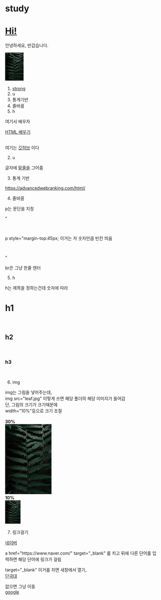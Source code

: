 # study
<!DOCTYPE html>
<html>
<head>
<title>title</title>
<meta charset="utf-8">
</head>
<body>
  <h1><a href="1.html">Hi!</a></h1>
  <p>안녕하세요, 반갑습니다.
<br>

  <img src="leaf.jpg"
  width="12%">
  <ol>
  <li><a href="2.html">strong</a></li>
  <li>u</li>
  <li>통계기반</li>
  <li>줄바꿈</li>
  <li>h</li>
  </ol>

</P>

여기서 배우자
<p><a href="https://opentutorials.org/course/3084" target="_blank">HTML 배우기</a></p>
<br> 여기는 <a href="https://github.com/"target="_blank"> 깃허브</a> 이다

2. u
<p>글자에 <u>밑줄을</u> 그어줌</p>

3. 통계 기반
<p><a href="https://advancedwebranking.com/html/" target="_blank">https://advancedwebranking.com/html/</a></p>

4. 줄바꿈
<p>p는 문단을 지정</p>
"<p style="margin-top:45px;">p style="margin-top:45px; 이거는 저 숫자만큼 빈칸 띄움<p style="margin-top:45px;">"
<p>br은 그냥 한줄 엔터</p>

5. h
<p>h는 제목을 정하는건데 숫자에 따라</p>
<h1>h1</h1><br>
<h2>h2</h2><br>
<h3>h3</h3><br>

6. img
<p>img는 그림을 넣어주는데, <br>
  img src="leaf.jpg" 이렇게 쓰면 해당 폴더의 해당 이미지가 들어감 <br>
  단, 그림의 크기가 크기때문에 <br>
  width="10%"등으로 크기 조절 <br><br>
  <strong>30%</strong> <br>
  <img src="leaf.jpg"
  width="30%"> <br>
  <strong>10%</strong> <br>
  <img src="leaf.jpg"
  width="10%"></p>

  7. 링크걸기
  <p><a href="https://www.naver.com/" target="_blank"> 네이버</a></p>
    <p>a href="https://www.naver.com/" target="_blank" 를 치고 뒤에 다른 단어를 입력하면 해당 단어에 링크가 걸림</p>
</p>
<p>target="_blank" 이거를 치면 새창에서 열기,<br><a href="https://dankook.ac.kr"target="_blank"> 단국대</a> <br>

없으면 그냥 이동 <a href="htts://www.google.com"><br>google</a><br>
</p>

</body>
</html>
